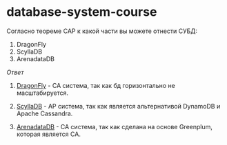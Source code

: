 # database-system-course

Согласно теореме CAP к какой части вы можете отнести СУБД:
1) DragonFly 
2) ScyllaDB
3) ArenadataDB

*Ответ*
1) [DragonFly](https://www.dragonflydb.io/) - CA система, так как бд горизонтально не масштабируется.

2) [ScyllaDB](https://www.scylladb.com/) - AP система, так как является альтернативой DynamoDB и Apache Cassandra.
   
3) [ArenadataDB](https://arenadata.tech/en/products/arenadata-db/) - CA система, так как сделана на основе Greenplum, которая является CA.
